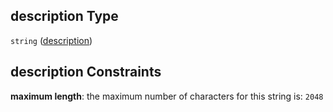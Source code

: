 ## description Type

`string` ([description](character-properties-description.md))

## description Constraints

**maximum length**: the maximum number of characters for this string is: `2048`
